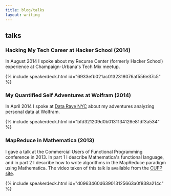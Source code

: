 ```yaml
---
title: blog/talks
layout: writing
---
```


## talks

### Hacking My Tech Career at Hacker School (2014)

In August 2014 I spoke about my Recurse Center (formerly Hacker School) experience at Champaign-Urbana's Tech Mix meetup.

{% include speakerdeck.html id="6933efb021ac0132318076af556e37c5" %}

### My Quantified Self Adventures at Wolfram (2014)

In April 2014 I spoke at
[Data Rave NYC](http://www.meetup.com/Data-Rave/events/170730922/)
about my adventures analyzing personal data at Wolfram.

{% include speakerdeck.html id="bfd321209d0b0131134126e81df3a534" %}

### MapReduce in Mathematica (2013)

I gave a talk at the Commercial Users of Functional Programming conference in 2013.
In part 1 I describe Mathematica's functional language, and in part 2 I describe
how to write algorithms in the MapReduce paradigm using Mathematica.
The video taken of this talk is available from the
[CUFP site](http://cufp.org/2013/Paul_Jean_Letourneau__Wolfram__Programming_Map_Reduce_in_Mathematica.html).

{% include speakerdeck.html id="d0963460d639013125663a0f838a214c" %}

